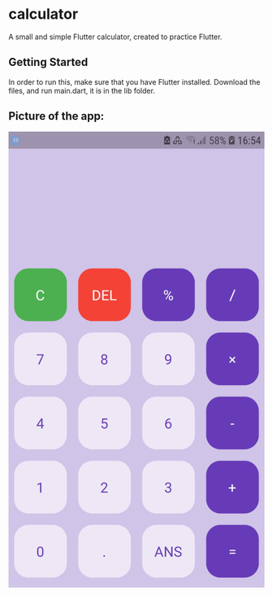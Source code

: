 # calculator

A small and simple Flutter calculator, created to practice Flutter.

## Getting Started

In order to run this, make sure that you have Flutter installed. Download the files, and run main.dart, it is in the lib folder.

## Picture of the app:

![](Screenshot-for-Readme/calculator-app-screenhot.jpg)
